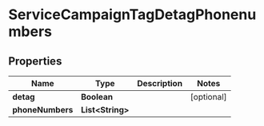 

# ServiceCampaignTagDetagPhonenumbers


## Properties

| Name | Type | Description | Notes |
|------------ | ------------- | ------------- | -------------|
|**detag** | **Boolean** |  |  [optional] |
|**phoneNumbers** | **List&lt;String&gt;** |  |  |



